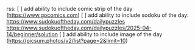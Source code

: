 ﻿rss:
    [ ] add ability to include comic strip of the day (https://www.gocomics.com)
    [ ] add ability to include sodoku of the day:
        https://www.sudokuoftheday.com/dailypuzzles
        https://www.sudokuoftheday.com/dailypuzzles/2025-04-14/beginner/solution
    [ ] add ability to include image of the day (https://picsum.photos/v2/list?page=2&limit=10)
